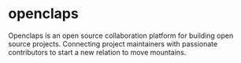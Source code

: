 # openclaps
Openclaps is an open source collaboration platform for building open source projects. Connecting project maintainers with passionate contributors to start a new relation to move mountains.
